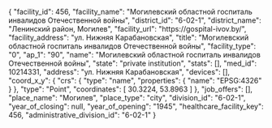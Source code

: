 {
    "facility_id": 456,
    "facility_name": "Могилевский областной госпиталь инвалидов Отечественной войны",
    "district_id": "6-02-1",
    "district_name": "Ленинский район, Могилев",
    "facility_url": "https:\/\/gospital-ivov.by\/",
    "facility_address": "ул. Нижняя Карабановская",
    "title": "Могилевский областной госпиталь инвалидов Отечественной войны",
    "facility_type": "0",
    "ap_1": "90",
    "name": "Могилевский областной госпиталь инвалидов Отечественной войны",
    "state": "private institution",
    "stats": [],
    "med_id": 10214331,
    "address": "ул. Нижняя Карабановская",
    "devices": [],
    "coord_x_y": {
        "crs": {
            "type": "name",
            "properties": {
                "name": "EPSG:4326"
            }
        },
        "type": "Point",
        "coordinates": [
            30.3224,
            53.8963
        ]
    },
    "job_offers": [],
    "place_name": "Могилев",
    "place_type": "city",
    "division_id": "6-02-1",
    "year_of_closing": null,
    "year_of_opening": "1945",
    "healthcare_facility_key": 456,
    "administrative_division_id": "6-02-1"
}